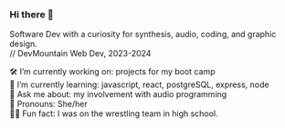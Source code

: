 ### Hi there 👋

Software Dev with a curiosity for synthesis, audio, coding, and graphic design.  <br> 
// DevMountain Web Dev, 2023-2024

🛠️ I’m currently working on: projects for my boot camp <br>
🌱 I’m currently learning: javascript, react, postgreSQL, express, node  <br>
 💬 Ask me about: my involvement with audio programming  <br>
🦾 Pronouns: She/her  <br>
🤼‍♀️ Fun fact: I was on the wrestling team in high school.
